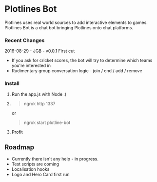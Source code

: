 ﻿# Plotlines Bot

Plotlines uses real world sources to add interactive elements to games. Plotlines Bot is a chat bot bringing Plotlines onto chat platforms.

### Recent Changes

2016-08-29 - JGB - v0.0.1 First cut
 - If you ask for cricket scores, the bot will try to determine which teams you're interested in
 - Rudimentary group conversation logic - join / end / add / remove

### Install
 1. Run the app.js with Node :)
 2. > ngrok http 1337
    
    or

    > ngrok start plotline-bot
 3. Profit
 
## Roadmap
 - Currently there isn't any help - in progress.
 - Test scripts are coming
 - Localisation hooks
 - Logo and Hero Card first run